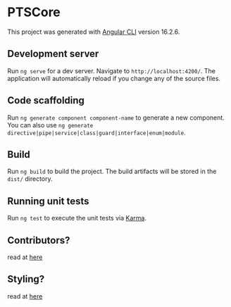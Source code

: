 # PTSCore

This project was generated with [Angular CLI](https://github.com/angular/angular-cli) version 16.2.6.

## Development server

Run `ng serve` for a dev server. Navigate to `http://localhost:4200/`. The application will automatically reload if you change any of the source files.

## Code scaffolding

Run `ng generate component component-name` to generate a new component. You can also use `ng generate directive|pipe|service|class|guard|interface|enum|module`.

## Build

Run `ng build` to build the project. The build artifacts will be stored in the `dist/` directory.

## Running unit tests

Run `ng test` to execute the unit tests via [Karma](https://karma-runner.github.io).

## Contributors?

read at [here](https://github.com/zTzyrant/PTSCore/blob/master/docs/commit.md)

## Styling?

read at [here](https://github.com/zTzyrant/PTSCore/blob/master/docs/styling_guide.md)
